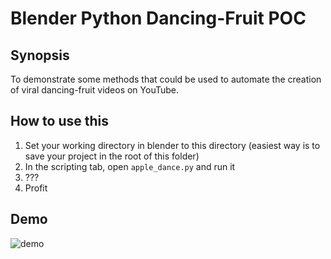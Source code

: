 # Blender Python Dancing-Fruit POC

## Synopsis
To demonstrate some methods that could be used to automate the creation of viral dancing-fruit videos on YouTube.

## How to use this
1. Set your working directory in blender to this directory (easiest way is to save your project in the root of this folder)
2. In the scripting tab, open `apple_dance.py` and run it
3. ???
4. Profit

## Demo
![demo](demo.gif)